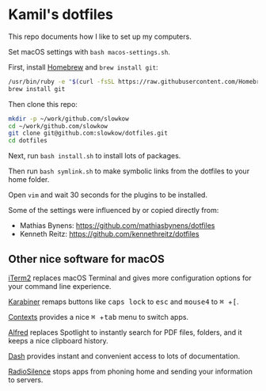 # Kamil's dotfiles

This repo documents how I like to set up my computers.

Set macOS settings with `bash macos-settings.sh`.

First, install [Homebrew] and `brew install git`:

```bash
/usr/bin/ruby -e "$(curl -fsSL https://raw.githubusercontent.com/Homebrew/install/master/install)"
brew install git
```

Then clone this repo:

```bash
mkdir -p ~/work/github.com/slowkow
cd ~/work/github.com/slowkow
git clone git@github.com:slowkow/dotfiles.git
cd dotfiles
```

Next, run `bash install.sh` to install lots of packages.

Then run `bash symlink.sh` to make symbolic links from the dotfiles to your
home folder.

Open `vim` and wait 30 seconds for the plugins to be installed.

Some of the settings were influenced by or copied directly from:

- Mathias Bynens: https://github.com/mathiasbynens/dotfiles
- Kenneth Reitz: https://github.com/kennethreitz/dotfiles

## Other nice software for macOS

[iTerm2] replaces macOS Terminal and gives more configuration options for your
command line experience.

[Karabiner] remaps buttons like <kbd>caps lock</kbd> to <kbd>esc</kbd> and
<kbd>mouse4</kbd> to <kbd>⌘ </kbd>+<kbd>[</kbd>.

[Contexts] provides a nice <kbd>⌘ </kbd>+<kbd>tab</kbd> menu to switch apps.

[Alfred] replaces Spotlight to instantly search for PDF files, folders, and
it keeps a nice clipboard history.

[Dash] provides instant and convenient access to lots of documentation.

[RadioSilence] stops apps from phoning home and sending your information to
servers.

[Alfred]: https://alfredapp.com
[Contexts]: https://contexts.co
[Dash]: https://kapeli.com/dash
[Flycut]: https://github.com/TermiT/Flycut
[Homebrew]: https://brew.sh
[iTerm2]: https://www.iterm2.com
[Karabiner]: https://github.com/tekezo/Karabiner-Elements
[RadioSilence]: https://radiosilenceapp.com

